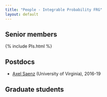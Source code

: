 ```yaml
---
title: "People - Integrable Probability FRG"
layout: default
---
```


## Senior members

{% include PIs.html %}

## Postdocs

- [Axel Saenz][axel] (University of Virginia), 2016-19


## Graduate students


[axel]: http://faculty.virginia.edu/saenz/

